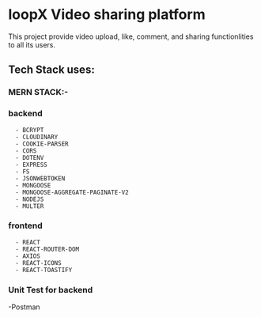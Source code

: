 # loopX Video sharing platform 

This project provide video upload, like, comment, and sharing functionlities to all its users.

## Tech Stack uses:

  ### MERN STACK:-
  
 ### backend
      - BCRYPT
      - CLOUDINARY
      - COOKIE-PARSER
      - CORS
      - DOTENV
      - EXPRESS
      - FS
      - JSONWEBTOKEN
      - MONGOOSE
      - MONGOOSE-AGGREGATE-PAGINATE-V2
      - NODEJS
      - MULTER
 ### frontend
      - REACT
      - REACT-ROUTER-DOM
      - AXIOS
      - REACT-ICONS
      - REACT-TOASTIFY

### Unit Test for backend
  -Postman
